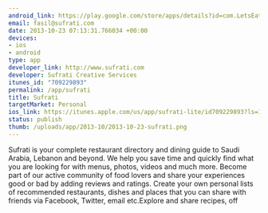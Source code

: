 ```yaml
--- 
android_link: https://play.google.com/store/apps/details?id=com.LetsEat.SufratiLite
email: fasil@sufrati.com
date: 2013-10-23 07:13:31.766034 +00:00
devices: 
- ios
- android
type: app
developer_link: http://www.sufrati.com
developer: Sufrati Creative Services
itunes_id: "709229893"
permalink: /app/sufrati
title: Sufrati
targetMarket: Personal
ios_link: https://itunes.apple.com/us/app/sufrati-lite/id709229893?ls=1%26mt=8
status: publish
thumb: /uploads/app/2013-10/2013-10-23-sufrati.png
---
```


Sufrati is your complete restaurant directory and dining guide to Saudi Arabia, Lebanon and beyond. We help you save time and quickly find what you are looking for with menus, photos, videos and much more. 
Become part of our active community of food lovers and share your experiences good or bad by adding reviews and ratings. Create your own personal lists of recommended restaurants, dishes and places that you can share with friends via Facebook, Twitter, email etc.Explore and share recipes, off
